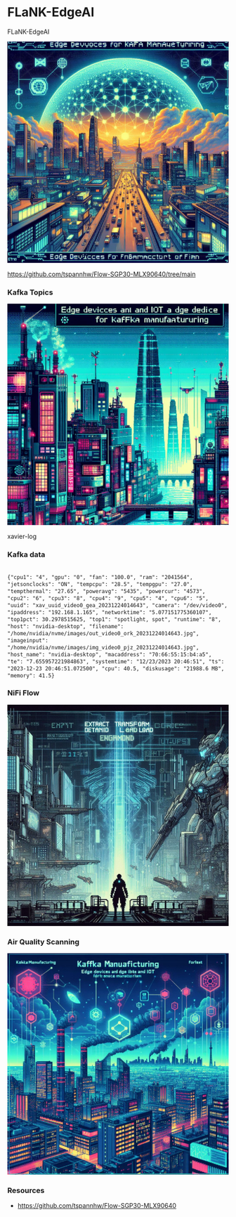 # FLaNK-EdgeAI
FLaNK-EdgeAI


![img](https://github.com/tspannhw/FLiPStackWeekly/blob/main/generatedai/_6e4a7e53-686a-4cad-adb6-f4d1be4c3391.jpeg?raw=true)


https://github.com/tspannhw/Flow-SGP30-MLX90640/tree/main



### Kafka Topics


![img](https://github.com/tspannhw/FLiPStackWeekly/blob/main/generatedai/_15bb9a04-226d-43fe-bedf-510538b9f63f.jpeg?raw=true)


xavier-log

### Kafka data

````

{"cpu1": "4", "gpu": "0", "fan": "100.0", "ram": "2041564", "jetsonclocks": "ON", "tempcpu": "28.5", "tempgpu": "27.0", "tempthermal": "27.65", "poweravg": "5435", "powercur": "4573", "cpu2": "6", "cpu3": "8", "cpu4": "9", "cpu5": "4", "cpu6": "5", "uuid": "xav_uuid_video0_gea_20231224014643", "camera": "/dev/video0", "ipaddress": "192.168.1.165", "networktime": "5.077151775360107", "top1pct": 30.2978515625, "top1": "spotlight, spot", "runtime": "8", "host": "nvidia-desktop", "filename": "/home/nvidia/nvme/images/out_video0_ork_20231224014643.jpg", "imageinput": "/home/nvidia/nvme/images/img_video0_pjz_20231224014643.jpg", "host_name": "nvidia-desktop", "macaddress": "70:66:55:15:b4:a5", "te": "7.655957221984863", "systemtime": "12/23/2023 20:46:51", "ts": "2023-12-23 20:46:51.072500", "cpu": 40.5, "diskusage": "21988.6 MB", "memory": 41.5}
````

### NiFi Flow

![img](https://github.com/tspannhw/FLiPStackWeekly/blob/main/generatedai/_e94de5da-e0c6-4f5e-9fa1-1f726124ccba.jpeg?raw=true)


### Air Quality Scanning

![img](https://github.com/tspannhw/FLiPStackWeekly/blob/main/generatedai/_f54b04b9-7c48-4920-b9db-ef29faab5c42.jpeg?raw=true)



### Resources

* https://github.com/tspannhw/Flow-SGP30-MLX90640
